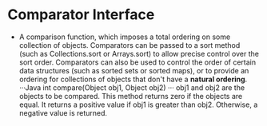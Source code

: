 # Comparator Interface
- A comparison function, which imposes a total ordering on some collection of objects. 
Comparators can be passed to a sort method (such as Collections.sort or Arrays.sort) to allow precise control over the sort order. Comparators can also be used to control the order of certain data structures (such as sorted sets or sorted maps), or to provide an ordering for collections of objects that don't have a **natural ordering**.
···Java
int compare(Object obj1, Object obj2)
···
obj1 and obj2 are the objects to be compared. This method returns zero if the objects are equal. It returns a positive value if obj1 is greater than obj2. Otherwise, a negative value is returned.
